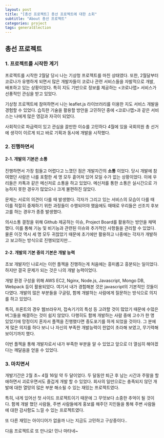 ```yaml
---
layout: post
title: "[총선 프로젝트] 총선 프로젝트에 대한 소회"
subtitle: "About 총선 프로젝트"
categories: project
tags: generalElection
---
```


## 총선 프로젝트

### 1. 프로젝트를 시작한 계기

프로젝트를 시작한 2월달 당시 나는 기상청 프로젝트를 마친 상태였다. 또한, 2월달부터 코로나가 유행하게 되면서 많은 개발자들이 코로나 관련 서비스들을 자발적으로 개발, 배포하고 있는 상황이었다. 특히 지도 기반으로 정보를 제공하는 <코로나맵> 서비스가 선풍적인 관심을 받고 있었다.

기상청 프로젝트에 참여하면서 나는 leaflet.js 라이브러리를 이용한 지도 서비스 개발을 경험할 수 있었다. 습득한 기술을 활용할 방안을 고민하던 중에 <코로나맵>과 같은 서비스는 나에게 많은 영감과 자극이 되었다.

사회적으로 파급력이 있고 관심을 끌만한 이슈를 고민하다 4월에 있을 국회의원 총 선거에 생각이 이르게 되고 바로 기획과 동시에 개발을 시작했다.

### 2. 진행하면서

#### 2-1. 개발의 기본은 소통

진행하면서 가장 힘들고 어렵다고 느꼈던 점은 개발자간의 **소통** 이었다. 당시 개발에 참여했던 사람은 나를 포함한 세 명 모두 흩어져 있어 모일 수가 없는 상황이었다. 이에 우리들은 카톡과 같은 메신저로 소통을 하고 있었다. 메신저를 통한 소통은 실시간으로 가능하지 못한 경우가 많았으나 크게 불편하진 않았다.

문제는 서로의 의견이 다를 때 발생했다. 각자가 그리고 있는 서비스의 모습이 다를 때 이를 적절히 중재하기 위한 과정들이 수행되어야 했음에도 때때로 우리들은 선조치 후보고를 하는 경우가 종종 발생했다.

의사소통 결정을 위해 Github 제공하는 이슈, Project Board를 활용하는 방안을 채택했다. 이를 통해 기능 및 비기능과 관련된 이슈와 추가적인 사항들을 관리할 수 있었다. 물론 이것 역시 세 명 모두 귀찮았기 때문에 초기에만 활용하고 나중에는 각자가 개발하고 보고하는 방식으로 진행되었지만...

#### 2-2. 개발의 기본 중의 기본은 개발 능력

초보 개발자인 나로서는 이런 플젝을 진행하는게 처음에는 흥미롭고 흥분되는 일이었다. 하지만 결국 문제가 되는 것은 나의 개발 능력이었다.

개발 환경 구성을 위해 AWS EC2, Nginx, Node.js, Javascript, Mongo DB, Webpack 등이 활용되었다. 여기서 내가 경험해본 것은 javascript의 기본적인 것들이 다였다. 개발의 많은 부분들을 구글링, 함께 개발하는 사람에게 질문하는 방식으로 의지를 하고 있었다.

특히, 프론트의 경우 웹브라우저, 접속기기의 특성 등 고려할 것이 많았기 때문에 수많은 버그들을 해결하는 것이 쉽지 않았다.
다행히도 함께 개발하는 사람 중에 고수가 한 명 있었기에 망정이지 혼자서 플젝을 진행했다면 중도포기를 하게 되었을 것이다. 그 분에게 많은 의지를 하다 보니 나 자신의 부족한 개발능력이 한없이 초라해 보였고, 무기력해보이기까지 했다.

이번 플젝을 통해 개발자로서 내가 부족한 부분을 알 수 있었고 앞으로 더 열심히 해야겠다는 깨달음을 얻을 수 있었다.

### 3. 마치면서

개발기간은 2월 초~ 4월 16일 약 두 달이었다. 두 달동안 퇴근 후 남는 시간과 주말을 할애하면서 괴로우면서도 즐겁게 개발 할 수 있었다. 회사의 일만으로는 충족되지 않던 개발에 대한 열망의 많은 부분 해소될 수 있는 재밌는 프로젝트였다.

특히, 내게 있어선 첫 사이드 프로젝트이기 때문에 그 무엇보다 소중한 추억이 될 것이다. 함께 개발 했던 사람들, 주변 사람들에게 홍보를 해주던 지인들을 통해 주변 사람들에 대한 감사함도 느낄 수 있는 프로젝트였다.

또 다른 재밌는 아이디어가 없을까 나는 지금도 고민하고 구상중이다..

다음 프로젝트로 또 만나요! 민나 마타네~
